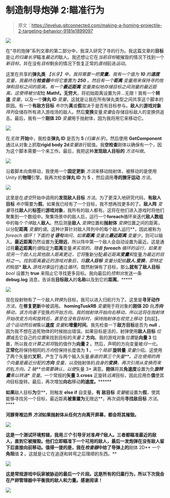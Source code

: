 # 制造制导炮弹 2:瞄准行为

> 原文：<https://levelup.gitconnected.com/making-a-homing-projectile-2-targeting-behavior-9181e1899097>

![](img/c394502b3a304e72203a9682074891a4.png)

在“寻的炮弹”系列文章的第二部分中，我深入研究了寻的行为。我这篇文章的**目标**是让*的归巢长牙*瞄准*最近的*敌人。我还想让它在*当前目标*被摧毁的情况下找到一个*新目标*，并在没有*目标*剩余的情况下恢复正常的*直线*前进*运动*。

这里在共享的**弹丸类** *【长牙】*中，我将需要一把**变量**。我有一个值为 **10** 的**速度** *变量*，我最终在**检查器**中将它重置为 **250** 。然后有一个**距离** *变量*用来保持寻的炮弹和目标之间的距离。有一个**最近距离** *变量*类似地存储目标之间测量的最近距离。这使得*被分配*给 **Mathf。无穷大**，将初始距离设置为井…无限！我有一个**转速** *变量*，以及一个**弹丸 ID** *变量*，这就是让我在所有弹丸类型之间共享这个脚本的原因。有一个**有敌方目标** *布尔*为**真**或**假**取决于是否有目标参与。**敌人**的**游戏对象** *阵列*会储存所有进入游戏场的敌人。然后**变换**变量*变量*会存储目标敌人的变换供追击。最后，我有一个**刚体 2D** *变量*用于抛射体，因为我将用它来移动它。

![](img/766a6525e1fc82c5949c9db2e5f88285.png)

在*无效* **开始**中，我检查**弹丸 ID** 是否为 **5** *(归巢长牙)*。然后使用 **GetComponent** 通过从对象上抓取**rigid body 2d***变量*进行赋值。我**空检查**刚体以确保有一个，因为这个脚本需要一个来工作。最后，我把这种**发现敌人目标的** *方法叫做*。

![](img/8efba2ad41ece329cce54ac4360ba558.png)

沿着脚本向南移动，我使用一个**固定更新** *方法*来移动抛射体，被移动的是使用 Unity 的**物理**引擎。我再次检查**弹丸 ID** 为 **5** ，然后调用**寻的獠牙运动** *方法*。

![](img/ff11cf516cca48a80000b4f986c9afd4.png)

这里是在*虚空*开始中调用的**发现敌人目标** *方法*。为了更深入地研究代码，**有敌人目标** *布尔*需要为**假**。如果我已经有了一个目标，我不想再找更多的了。**敌人阵** *变量*寻找**敌人**的**标签**的**游戏对象**，我所有的敌人都有。这将在他们进入游戏时将他们聚集到一个数组中。聚集场景中的敌人后，运行一个**foreach**循环来迭代**敌人数组**中的每个*个体*敌人**敌人**。然后测量**敌人** *变换*位置和**抛射体** *变换*位置之间的距离，以分配**距离** *变量*的*值*。这种计算针对敌人阵列中的每个敌人运行**，因此被称为 *foreach 循环！*下面的 **if 语句**询问，如果**距离** *变量*比**最近距离** *变量*少**，则可以输入。**最近距离**仍然设置为**无限远**，所以阵中第一个敌人会自动设置为最近。这是通过将**最近距离**的*值*指定为**距离**变量*来实现的。随着 **foreach** 循环的运行，如果发现另一个敌人比其他敌人距离更近，它将*重新分配*最近距离**变量**和*变量*为最近的目标之一。找到距离最近的游戏对象后，将**敌人目标** *变量*分配给**敌人.变换**，即特定的*局部* **敌人** *游戏对象*运行通过*循环*。既然射弹有了目标，那么**就有了敌人目标** *bool* 设置为 **true** 来阻止它寻找更多目标。我向最后的*控制台*发送一条 **debug.log** 消息，告诉我**目标敌人**的**名称**以及到它的**距离**。*****

![](img/da682b5752f1e50a489d6b403ba60a61.png)

现在投射物有了一个敌人*转换*为目标，我可以进入归航行为了。这里是**寻牙动作** *方法*，在**修复更新**中被调用。 **homingTuskRB** *变量*用于将对象的**刚体 2D** 向***方向**移动，该方向基于*变换*的开始方向。我的抛射体开始向右移动，所以这将在抛射体开始改变方向和旋转后，甚至在没有目标时，保持抛射体在视觉上移动*【向前】*。这个运动然后被*乘以**速度** *变量*和**增量时间**。我先检查一下**敌方目标**是否为 **null** ，因为我不想在追死物体的时候抛出错误。如果目标是活的，射弹使用**敌人目标** *位置*减去它自己的*位置*来找到目标的*矢量 2* **方向**。我的游戏对象*位置*是**向量 3** 位置，所以我*在计算之前将*我的值作为**向量 2** 。然后，声明的方向变量被*归一化*。**正常化**将保持相同的*方向*但保持长度值为 **1** 。一个*局部* **旋转量** *变量*介绍。这使用了两个矢量的**叉积**，产生了与两个输入矢量*垂直的第三个矢量**。正在使用的两个向量是最近分配的**方向** *变量*，以及*抛射体的*自身的**变换**，再次引用从变换而来的*右*方向。Z 轴**也需要确认，以使*矢量 3* 满意。**刚体**将其**角速度**设置为负***旋转量**乘以**转速** *变量*。一个常规的**矢量 3.cross** 正旋转*远离*目标，因此应用负**值**使其*向*目标旋转。最后，再次增加**向右**移动**的速度。********

**如果**敌人目标**为**空**，则触发 **else if** 自变量。**有** **敌目标** *变量*被设置为**假**，使其能够寻找另一个目标，最近距离**被重置为**无限远**，再次调用**寻找敌目标** *方法*。****

****河豚脊椎边界** *方法*如果抛射体从任何方向离开屏幕，都会将其摧毁。**

**![](img/37f94e9bbcaf308d68df7a64be50a925.png)**

**这是一个测试环境剪辑，我用*三个* **引导牙**对准*两个*敌人。三者都瞄准最近的敌人，直到它被摧毁。他们立即瞄准下一个可用的敌人，最后一发炮弹在没有敌人留下后直接向前移动。值得一提的是，我在*检查器*中给了导弹上的**刚体 2D** 一个**角阻**值 **2** 。这就是让它在追逐和转弯之后理顺的东西。**

**![](img/c394502b3a304e72203a9682074891a4.png)**

**这是常规游戏中玩家被胁迫的最后一个片段。这是所有的归巢行为，所以下次我会在产卵管理器中平衡我的敌人和力量。感谢阅读！**

**![](img/e387aebbcf6c7b221daea4ed3139340b.png)**